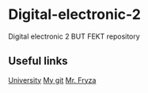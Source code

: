 # Digital-electronic-2
Digital electronic 2 BUT FEKT repository

## Useful links

[University](https://www.vut.cz/)
[My git](https://github.com/Dan5049)
[Mr. Fryza](https://github.com//tomas-fryza)
